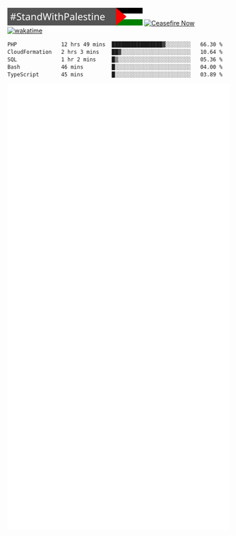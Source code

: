 [![github](https://raw.githubusercontent.com/saedyousef/StandWithPalestine/main/badges/flat/StandWithPalestine.svg)](https://github.com/saedyousef/StandWithPalestine)
[![Ceasefire Now](https://badge.techforpalestine.org/default)](https://techforpalestine.org/learn-more)
[![wakatime](https://wakatime.com/badge/user/03bf07e2-4c78-4826-8603-8922f0241061.svg)](https://wakatime.com/@03bf07e2-4c78-4826-8603-8922f0241061)
<!-- [![committers.top badge](https://user-badge.committers.top/jordan_private/saedyousef.svg)](https://user-badge.committers.top/jordan_private/saedyousef) -->

<!-- ![Profile Views](https://visitor-badge.glitch.me/badge?page_id=saedyousef.saedyousef&left_color=grey&right_color=blue&left_text=👀+Profile+Views) -->



<!-- <img src="https://github-readme-stats.vercel.app/api?username=saedyousef&show_icons=true&count_private=true" width="100%" /> --> 

<!--START_SECTION:waka-->

```txt
PHP              12 hrs 49 mins  ████████████████▓░░░░░░░░   66.30 %
CloudFormation   2 hrs 3 mins    ██▓░░░░░░░░░░░░░░░░░░░░░░   10.64 %
SQL              1 hr 2 mins     █▒░░░░░░░░░░░░░░░░░░░░░░░   05.36 %
Bash             46 mins         █░░░░░░░░░░░░░░░░░░░░░░░░   04.00 %
TypeScript       45 mins         █░░░░░░░░░░░░░░░░░░░░░░░░   03.89 %
```

<!--END_SECTION:waka-->
    
<!-- ![github contribution grid snake animation](https://raw.githubusercontent.com/saedyousef/saedyousef/output/github-contribution-grid-snake.svg) -->


![Metrics](./github-metrics.svg)
